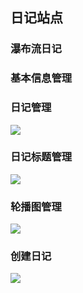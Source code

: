 ## 日记站点



### 瀑布流日记






### 基本信息管理



### 日记管理



![](https://hhmax.oss-cn-guangzhou.aliyuncs.com/img/9.png)

### 日记标题管理


![](https://hhmax.oss-cn-guangzhou.aliyuncs.com/img/10.png)

### 轮播图管理


![](https://hhmax.oss-cn-guangzhou.aliyuncs.com/img/11.png)

### 创建日记

![](https://hhmax.oss-cn-guangzhou.aliyuncs.com/img/12.png)
